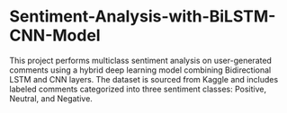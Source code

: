 # Sentiment-Analysis-with-BiLSTM-CNN-Model
This project performs multiclass sentiment analysis on user-generated comments using a hybrid deep learning model combining Bidirectional LSTM and CNN layers. The dataset is sourced from Kaggle and includes labeled comments categorized into three sentiment classes: Positive, Neutral, and Negative.
